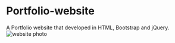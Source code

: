 # Portfolio-website
A Portfolio website that developed in HTML, Bootstrap and jQuery.
![website photo](https://user-images.githubusercontent.com/26044184/78029848-e640fb00-7369-11ea-9bc0-415445558f30.JPG)
